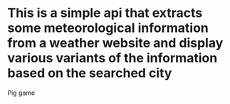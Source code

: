 # This is a simple api that extracts some meteorological information from a weather website and display various variants of the information based on the searched city
Pig game
